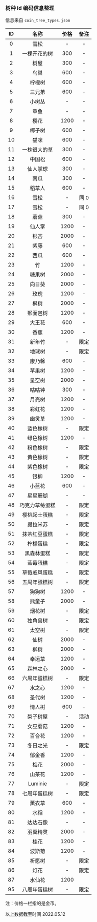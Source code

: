 ### 树种 id 编码信息整理

信息来自 `coin_tree_types.json`

|  ID  |      名称      | 价格 | 备注 |
| :--: | :------------: | :--: | :--: |
|  0   |      雪松      |  -   |  -   |
|  1   |  一棵开花的树  | 300  |  -   |
|  2   |      树屋      | 300  |  -   |
|  3   |      鸟巢      | 600  |  -   |
|  4   |     柠檬树     | 600  |  -   |
|  5   |     三兄弟     | 600  |  -   |
|  6   |     小树丛     |  -   |  -   |
|  7   |      章鱼      |  -   |  -   |
|  8   |      樱花      | 1200 |  -   |
|  9   |     椰子树     | 600  |  -   |
|  10  |      猫咪      | 600  |  -   |
|  11  |  一株很大的草  | 300  |  -   |
|  12  |     中国松     | 600  |  -   |
|  13  |    仙人掌球    | 300  |  -   |
|  14  |      南瓜      | 300  |  -   |
|  15  |     稻草人     | 600  |  -   |
|  16  |      雪松      |  -   | 同 0 |
|  17  |      雪松      |  -   | 同 0 |
|  18  |      蘑菇      | 300  |  -   |
|  19  |     仙人掌     | 1200 |  -   |
|  20  |      银杏      | 2000 |  -   |
|  21  |      紫藤      | 600  |  -   |
|  22  |      西瓜      | 600  |  -   |
|  23  |       竹       | 1200 |  -   |
|  24  |     糖果树     | 2000 |  -   |
|  25  |     向日葵     | 2000 |  -   |
|  26  |      玫瑰      | 1200 |  -   |
|  27  |      枫树      | 2000 |  -   |
|  28  |    猴面包树    | 1200 |  -   |
|  29  |     大王花     | 600  |  -   |
|  30  |      香蕉      | 1200 |  -   |
|  31  |     新年竹     |  -   | 限定 |
|  32  |     地球树     |  -   | 限定 |
|  33  |     康乃馨     | 600  |  -   |
|  34  |     苹果树     | 1200 |  -   |
|  35  |     星空树     | 2000 |  -   |
|  36  |     咕咕钟     | 300  |  -   |
|  37  |     月亮树     | 1200 |  -   |
|  38  |     彩虹花     | 1200 |  -   |
|  39  |     幽灵草     | 1200 |  -   |
|  40  |    蓝色橡树    |  -   | 限定 |
|  41  |    绿色橡树    | 1200 |  -   |
|  42  |    粉色橡树    |  -   | 限定 |
|  43  |    黄色橡树    |  -   | 限定 |
|  44  |    紫色橡树    |  -   | 限定 |
|  45  |      银柳      | 1200 |  -   |
|  46  |     小蓝花     | 600  |  -   |
|  47  |    星星珊瑚    |  -   |  -   |
|  48  | 巧克力草莓蛋糕 |  -   | 限定 |
|  49  |  樱桃起士蛋糕  |  -   | 限定 |
|  50  |    提拉米苏    |  -   | 限定 |
|  51  |  抹茶红豆蛋糕  |  -   | 限定 |
|  52  |    柠檬蛋糕    |  -   | 限定 |
|  53  |   黑森林蛋糕   |  -   | 限定 |
|  54  |    蓝莓蛋糕    |  -   | 限定 |
|  55  |  草莓戚风蛋糕  |  -   | 限定 |
|  56  |  五周年蛋糕树  |  -   | 限定 |
|  57  |     狗狗树     | 1200 |  -   |
|  58  |     熊童子     | 2000 |  -   |
|  59  |     烟花树     |  -   | 限定 |
|  60  |    独角兽树    |  -   | 限定 |
|  61  |     太空树     |  -   | 限定 |
|  62  |      仙树      | 2000 |  -   |
|  63  |      柳树      | 2000 |  -   |
|  64  |     幸运草     | 1200 |  -   |
|  65  |    森林之心    | 2000 |  -   |
|  66  |  六周年蛋糕树  |  -   | 限定 |
|  67  |     水之心     | 1200 |  -   |
|  68  |     圣代树     | 1200 |  -   |
|  69  |     情人树     | 600  |  -   |
|  70  |    梨子树屋    |  -   | 活动 |
|  71  |    女巫蘑菇    | 1200 |  -   |
|  72  |     百合花     | 1200 |  -   |
|  73  |    冬日之光    |  -   | 限定 |
|  74  |     郁金香     | 1200 |  -   |
|  75  |      梅花      | 2000 |  -   |
|  76  |     山茶花     | 1200 |  -   |
|  77  |    Luminie     |  -   | 限定 |
|  78  |  七周年蛋糕树  |  -   | 限定 |
|  79  |     薰衣草     | 600  |  -   |
|  80  |      水稻      | 1200 |  -   |
|  81  |    达达石像    |  -   |  -   |
|  82  |    羽翼精灵    | 2000 |  -   |
|  83  |      桂花      | 1200 |  -   |
|  84  |     波斯菊     | 1200 |  -   |
|  85  |     祈愿树     |  -   | 限定 |
|  86  |      灯花      |  -   | 限定 |
|  87  |     水仙花     | 1200 |      |
|  95  |  八周年蛋糕树  |  -   | 限定 |

注：价格一栏指的是金币。

以上数据截至时间 2022.05.12

